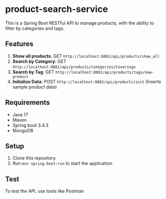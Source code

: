# product-search-service

This is a Spring Boot RESTful API to manage products, with the ability to filter by categories and tags.

## Features

1. **Show all products**: GET `http://localhost:8081/api/products/show_all`
2. **Search by Category**: GET `http://localhost:8081/api/products/categories/Coverings`
3. **Search by Tag**: GET `http://localhost:8081/api/products/tags/new-product`
4. **Initialize Data**: POST `http://localhost:8081/api/products/init` (Inserts sample product data)

## Requirements

- Java 17
- Maven
- Spring boot 3.4.3
- MongoDB

## Setup

1. Clone this repository.
2. Run `mvn spring-boot:run` to start the application.

## Test

To test the API, use tools like Postman

